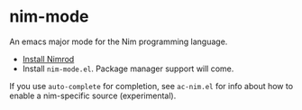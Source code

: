 nim-mode
===========

An emacs major mode for the Nim programming language.

* [Install Nimrod](http://nimrod-code.org/download.html)
* Install `nim-mode.el`. Package manager support will come.

If you use `auto-complete` for completion, see `ac-nim.el`
for info about how to enable a nim-specific source (experimental).
